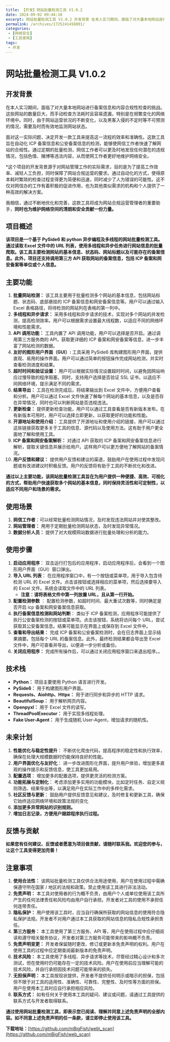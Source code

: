 ```yaml
---
title: 【开发】网站批量检测工具 V1.0.2
date: 2024-09-02 09:44:18
excerpt: 网站批量检测工具 V1.0.2 开发背景 在本人实习期间，面临了对大量本地网站进行备案信息和内容合规性检查的挑战。这些网站的数量巨大，而手动检查方法耗时且容易遗漏，特别是在频繁变化的网络环境中。同时，由于网站运营状况的不断变化，以及黑客入侵的不定时等不可预测的情况，需要及时而有效地监测网站状态。 面
permalink: /archives/1725241458891/
categories:
 - [网络安全]
 - [工具使用]
tags: 
 - 开发
---
```


# 网站批量检测工具 V1.0.2

## 开发背景

在本人实习期间，面临了对大量本地网站进行备案信息和内容合规性检查的挑战。这些网站的数量巨大，而手动检查方法耗时且容易遗漏，特别是在频繁变化的网络环境中。同时，由于网站运营状况的不断变化，以及黑客入侵的不定时等不可预测的情况，需要及时而有效地监测网站状态。

面对这一实际问题，决定开发一款工具来提高这一流程的效率和准确性。这款工具旨在自动化 ICP 备案信息和公安备案信息的检测，能够使网信工作者快速了解网站的合规性。通过定期的批量检测，网信工作者可以更及时地发现任何潜在的违规情况，包括色情、赌博等违法内容，从而使网工作者更好地维护网络安全。

*这个项目的开发背景源于对网站管理工作的实际需求，目的是为了提高工作效率、减轻人工负担，同时保障了网站合规运营的要求。通过自动化的方式，使得原本耗时繁琐的检查过程变得更为简便和迅速，同时减少了人为错误的可能性。这不仅对网信办的工作有着积极的促进作用，也为其他类似需求的机构和个人提供了一种高效的解决方案。

我相信，通过不断地优化和完善，这款工具将成为网站合规运营管理者的重要助手，**同时也为维护网络空间的清朗和安全贡献一份力量。**

## 项目概述

**该项目是一个基于 PySide6 和 python 异步编程及多线程的网站批量检测工具。通过读取 Excel 文件中的 URL 列表，使用多线程和异步任务进行网站信息的批量爬取。该工具主要检测网站的基本信息、状态码、网站标题以及可能存在的备案信息。此外，项目还支持调用第三方 API 获取网站的备案信息，包括 ICP 备案和网安备案等单位或个人信息。**

## 主要功能

1. **批量网站检测：** 该工具主要用于批量检测多个网站的基本信息，包括网站标题、状态码、底部悬挂的 ICP 备案信息和网安备案信息等。用户可以通过输入 Excel 表格路径，将待检测的网站列在表格的第一列中。
2. **多线程和异步请求：** 采用多线程和异步请求的技术，实现对多个网站的并发检测，提高检测效率。用户可以根据需求设置最大线程数，以适应不同的网络环境和性能需求。
3. **API 调用功能：** 工具内置了 API 调用功能，用户可以选择是否开启。通过调用第三方服务商的 API，获取更详细的 ICP 备案和网安备案等信息，进一步丰富了网站检测的数据。
4. **友好的图形用户界面（GUI）:** 工具采用 PySide6 库构建图形用户界面，提供直观、易用的操作界面。用户可以通过简单的按钮操作完成网站检测，并实时查看检测进度和结果。
5. **超时时间和验证设置：** 用户可以根据实际情况设置超时时间，以避免因网站响应过慢导致的程序阻塞。同时，支持用户选择是否验证 SSL 证书，以适应不同网络环境，提示满足不同的需求。
6. **结果导出：** 工具在检测完成后，将结果输出到 Excel 文件中，方便用户查看和分析。用户可以通过 Excel 文件快速了解每个网站的基本信息，以及是否存在异常情况，同时也可以判断网站是否违规违法。
7. **更新检查：** 提供更新检查功能，用户可以通过工具查看是否有新版本发布。在有新版本可用时，用户可以选择立即更新，以获取更好的功能和性能。
8. **开源地址和使用介绍：** 工具提供了开源地址和使用介绍的链接，用户可以通过这些链接获取更多关于工具的信息、源代码以及使用方法。这有助于用户更全面地了解和使用工具。
9. **ICP 备案和网安备案解析：** 对通过 API 获取的 ICP 备案和网安备案信息进行解析，提取关键信息并展示给用户。这样用户可以更方便地了解网站的备案情况。
10. **用户反馈和建议：** 提供用户反馈和建议的渠道，鼓励用户在使用过程中发现问题或有改进建议时积极反馈。用户的反馈将有助于工具的不断优化和改进。

**通过以上主要功能，该网站批量检测工具旨在为用户提供一种便捷、高效、可视化的方式，帮助用户快速获取多个网站的基本信息，同时保持灵活性和可定制性，以适应不同用户和场景的需求。**

## 使用场景

1. **网信工作者**：可以经常批量检测网站情况，及时发现违法网站并对使其整改。
2. **网站管理者：** 用用于定期批量检测网站状态，及时发现异常情况。
3. **数据分析人员：** 提供了对大规模网站数据进行批量处理和分析的能力。

## 使用步骤

1. **启动应用程序**： 双击运行打包后的应用程序，启动应用程序后，会看到一个图形用户界面（GUI）窗口弹出。
2. **导入 URL 列表**： 在应用程序窗口中，有一个按钮或菜单项，用于导入包含待检测 URL 的 Excel 文件。点击该按钮或选择相应的菜单项，然后选择要导入的 Excel 文件。系统会读取文件中的 URL 列表。
   * **注意：请将表格文件中第一列放置 URL，且从第一行开始。**
3. **配置检测参数** ： 配置检测参数，如超时时间、最大重试次数等，同时确定是否开启 icp 备案和网安备案信息获取。
4. **执行备案信息检测和网站判断**： 类似于 ICP 备案检测，应用程序可能提供了执行公安备案检测的按钮或菜单项。点击该按钮，系统将访问每个 URL，尝试获取其公安备案信息。结果可能显示在界面上或保存到 Excel 文件中。
5. **查看和导出结果：** 完成 ICP 备案和公安备案检测时，会在日志界面上显示结果摘要。包括每个 URL 的备案信息。此外，最终检测结果都会导出至 Excel 文件中，用户可查看并导出，以便进一步分析或备份。
6. **关闭应用程序：** 完成所有操作后，可以通过关闭应用程序窗口来退出程序。。

## 技术栈

* **Python：** 项目主要使用 Python 语言进行开发。
* **PySide6：** 用于构建图形用户界面。
* **Requests、Aiohttp、Httpx：** 用于进行同步和异步的 HTTP 请求。
* **BeautifulSoup：** 用于解析网页内容。
* **Openpyxl：** 用于 Excel 文件的读写。
* **ThreadPoolExecutor：** 用于实现多线程处理。
* **Fake User-Agent：** 用于生成随机 User-Agent，增加请求的随机性。

## 未来计划

1. **性能优化与稳定性提升**： 不断优化爬虫代码，提高程序的稳定性和执行效率，确保在处理大规模数据时仍能保持良好的性能。
2. **用户界面优化与友好化**： 进一步改进图形化界面，提升用户体验，增加更多直观的操作提示和反馈信息，使工具更加易用。
3. **配置选项**： 增加更多的配置选项，提供更灵活的检测方案。
4. **功能拓展与定制化**： 考虑添加更多实用的功能模块，比如定时任务、自定义规则筛选、结果导出等，以满足用户在实际工作中的多样化需求。
5. **社区反馈与更新**： 鼓励用户提供反馈意见和建议，及时修复和更新工具，确保它始终适应网络环境和政策法规的变化
6. **添加更多异常网站的识别规则。**
7. **增加日志记录，方便用户跟踪程序执行过程。**

## 反馈与贡献

**如果您有任何建议、反馈或者愿意为项目做贡献，请随时联系我。欢迎您的参与，让这个工具变得更加完善！**

## 注意事项

1. **使用合法性：** 该网站批量检测工具仅供合法用途使用，用户在使用过程中需确保遵守所在国家 / 地区的法规和政策。禁止使用该工具进行非法活动。
2. **免责声明：** 本工具对使用者的行为概不负责，由用户个人或单位使用该工具所产生的任何法律责任和风险均由用户自行承担。开发者对工具的使用不承担任何连带责任。
3. **隐私保护：** 用户使用该工具时，应当自行确保所获取的网站信息的使用符合隐私保护法规。开发者不对用户通过本工具获取的网站信息的隐私合规性承担责任。
4. **第三方服务：** 本工具使用了第三方服务、API 等，用户在使用过程中应仔细阅读和遵守相关服务协议，开发者对第三方服务可能带来的影响概不负责。
5. **免责声明变更：** 开发者保留随时更改、修订或更新本免责声明的权利。用户在使用工具的过程中应定期查阅最新版本的免责声明。
6. **技术风险：** 本工具使用了多线程、异步请求等技术，尽管经过精心设计和多次测试，但在使用时仍可能存在一定的技术风险。用户在使用前应当理解可能的技术风险，并自行承担因技术问题可能带来的损失。
7. **无担保声明：** 本工具按现状提供，开发者不提供任何明示或暗示的担保，包括但不限于对工具的适用性、准确性、可靠性、完整性、及时性等方面的担保。用户在使用本工具时应自行承担相应风险。
8. **联系方式：** 如有任何关于使用本工具的疑问、建议或问题，请通过工具提供的联系方式与开发者取得联系。

**通过使用网站批量检测工具，即表示您已阅读、理解并同意上述免责声明的全部内容。如不同意上述免责声明的任一条款，请立即停止使用该工具。**

**下载地址：**[https://github.com/mBigFish/web\_scan](https://github.com/mBigFish/web_scan)
